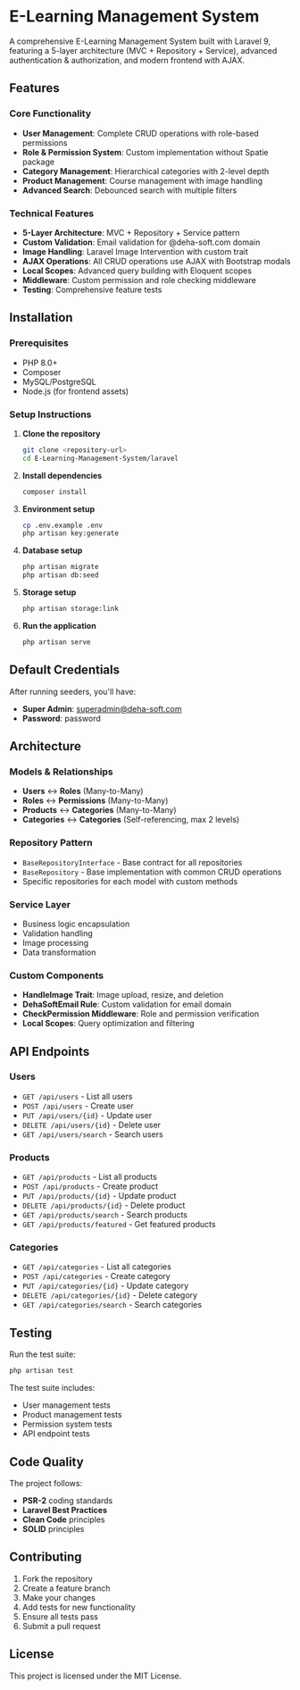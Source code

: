 # E-Learning Management System

A comprehensive E-Learning Management System built with Laravel 9, featuring a 5-layer architecture (MVC + Repository + Service), advanced authentication & authorization, and modern frontend with AJAX.

## Features

### Core Functionality
- **User Management**: Complete CRUD operations with role-based permissions
- **Role & Permission System**: Custom implementation without Spatie package
- **Category Management**: Hierarchical categories with 2-level depth
- **Product Management**: Course management with image handling
- **Advanced Search**: Debounced search with multiple filters

### Technical Features
- **5-Layer Architecture**: MVC + Repository + Service pattern
- **Custom Validation**: Email validation for @deha-soft.com domain
- **Image Handling**: Laravel Image Intervention with custom trait
- **AJAX Operations**: All CRUD operations use AJAX with Bootstrap modals
- **Local Scopes**: Advanced query building with Eloquent scopes
- **Middleware**: Custom permission and role checking middleware
- **Testing**: Comprehensive feature tests

## Installation

### Prerequisites
- PHP 8.0+
- Composer
- MySQL/PostgreSQL
- Node.js (for frontend assets)

### Setup Instructions

1. **Clone the repository**
   ```bash
   git clone <repository-url>
   cd E-Learning-Management-System/laravel
   ```

2. **Install dependencies**
   ```bash
   composer install
   ```

3. **Environment setup**
   ```bash
   cp .env.example .env
   php artisan key:generate
   ```

4. **Database setup**
   ```bash
   php artisan migrate
   php artisan db:seed
   ```

5. **Storage setup**
   ```bash
   php artisan storage:link
   ```

6. **Run the application**
   ```bash
   php artisan serve
   ```

## Default Credentials

After running seeders, you'll have:
- **Super Admin**: superadmin@deha-soft.com
- **Password**: password

## Architecture

### Models & Relationships
- **Users** ↔ **Roles** (Many-to-Many)
- **Roles** ↔ **Permissions** (Many-to-Many)
- **Products** ↔ **Categories** (Many-to-Many)
- **Categories** ↔ **Categories** (Self-referencing, max 2 levels)

### Repository Pattern
- `BaseRepositoryInterface` - Base contract for all repositories
- `BaseRepository` - Base implementation with common CRUD operations
- Specific repositories for each model with custom methods

### Service Layer
- Business logic encapsulation
- Validation handling
- Image processing
- Data transformation

### Custom Components
- **HandleImage Trait**: Image upload, resize, and deletion
- **DehaSoftEmail Rule**: Custom validation for email domain
- **CheckPermission Middleware**: Role and permission verification
- **Local Scopes**: Query optimization and filtering

## API Endpoints

### Users
- `GET /api/users` - List all users
- `POST /api/users` - Create user
- `PUT /api/users/{id}` - Update user
- `DELETE /api/users/{id}` - Delete user
- `GET /api/users/search` - Search users

### Products
- `GET /api/products` - List all products
- `POST /api/products` - Create product
- `PUT /api/products/{id}` - Update product
- `DELETE /api/products/{id}` - Delete product
- `GET /api/products/search` - Search products
- `GET /api/products/featured` - Get featured products

### Categories
- `GET /api/categories` - List all categories
- `POST /api/categories` - Create category
- `PUT /api/categories/{id}` - Update category
- `DELETE /api/categories/{id}` - Delete category
- `GET /api/categories/search` - Search categories

## Testing

Run the test suite:
```bash
php artisan test
```

The test suite includes:
- User management tests
- Product management tests
- Permission system tests
- API endpoint tests

## Code Quality

The project follows:
- **PSR-2** coding standards
- **Laravel Best Practices**
- **Clean Code** principles
- **SOLID** principles

## Contributing

1. Fork the repository
2. Create a feature branch
3. Make your changes
4. Add tests for new functionality
5. Ensure all tests pass
6. Submit a pull request

## License

This project is licensed under the MIT License.
